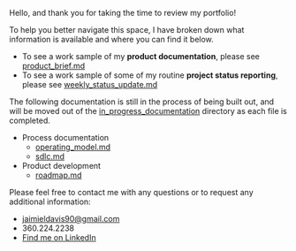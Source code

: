 Hello, and thank you for taking the time to review my portfolio!

To help you better navigate this space, I have broken down what information is available and where you can find it below.
* To see a work sample of my **product documentation**, please see [product_brief.md](https://github.com/JaimieLD/pdm_portfolio/blob/main/product_development/product_brief.md)
* To see a work sample of some of my routine **project status reporting**, please see [weekly_status_update.md](https://github.com/JaimieLD/pdm_portfolio/blob/main/reporting/weekly_status_update.md)

The following documentation is still in the process of being built out, and will be moved out of the [in_progress_documentation](https://github.com/JaimieLD/pdm_portfolio/tree/main/in_progress_documentation) directory as each file is completed.
* Process documentation
  * [operating_model.md](https://github.com/JaimieLD/pdm_portfolio/blob/main/in_progress_documentation/operating_model.md)
  * [sdlc.md](https://github.com/JaimieLD/pdm_portfolio/blob/main/in_progress_documentation/sdlc.md)
* Product development
  * [roadmap.md](https://github.com/JaimieLD/pdm_portfolio/blob/main/in_progress_documentation/roadmap.md)

Please feel free to contact me with any questions or to request any additional information:
* [jaimieldavis90@gmail.com](mailto:jaimieldavis90@gmail.com)
* 360.224.2238
* [Find me on LinkedIn](https://www.linkedin.com/in/jaimie-l-davis/)

